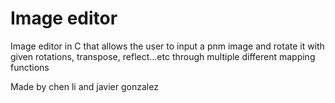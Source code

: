 # Image editor

Image editor in C that allows the user to input a pnm image and rotate it with given rotations, transpose, reflect...etc through multiple different mapping functions

Made by chen li and javier gonzalez
